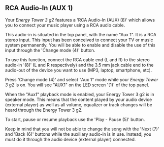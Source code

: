 ## RCA Audio-In (AUX 1)

Your *Energy Tower 3 g2* features a 'RCA Audio-In (AUX) (8)' which allows you to connect your music player using a RCA audio cable.

This audio-in is situated in the top panel, with the name "Aux 1". It is a RCA stereo input. This input has been conceived to connect your TV or music system permanently. You will be able to enable and disable the use of this input through the 'Change mode (4)' button.

To use this function, connect the RCA cable end (L and R) to the stereo audio-in '(8)' (L and R respectively) and the 3.5 mm jack cable end to the audio-out of the device you want to use (MP3, laptop, smartphone, etc). 

Press 'Change mode (4)' and select "Aux 1" mode while your *Energy Tower 3 g2* is on. You will see "AUX1" on the LED screen '(1)' of the top panel.

When the "Aux1" playback mode is enabled, your Energy Tower 3 g2 is in speaker mode. This means that the content played by your audio device (external player) as well as all volume, equalizer or track changes will be heard through the Energy Tower 3 g2.

To start, pause or resume playback use the 'Play - Pause (5)' button.

Keep in mind that you will not be able to change the song with the 'Next (7)’ and 'Back (6)' buttons while the auxiliary audio-in is in use. Instead, you must do it through the audio device (external player) connected.

